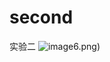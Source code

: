 # second
实验二
![image](https://github.com/No-91/second/blob/master/images/42N11G8%5D_%4079%7D_04%5BQ4JK)6.png)

